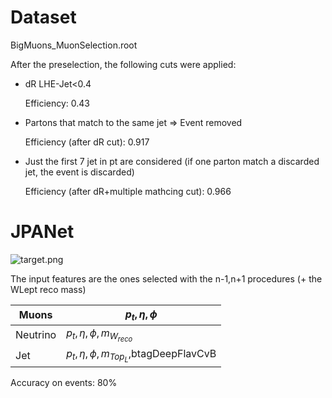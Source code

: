 # Dataset

BigMuons_MuonSelection.root

After the preselection, the following cuts were applied:

- dR LHE-Jet<0.4
  
  Efficiency: 0.43

- Partons that match to the same jet => Event removed
  
  Efficiency (after dR cut): 0.917

- Just the first 7 jet in pt are considered (if one parton match a discarded jet, the event is discarded)
  
  Efficiency (after dR+multiple mathcing cut): 0.966

# JPANet

<img src="README_assets/afcc5f99b6fdd6b7e0dcd9a2077e00e5d53e862f.png" title="" alt="target.png" data-align="center">

The input features are the ones selected with the n-1,n+1 procedures (+ the WLept reco mass)

| Muons    | $p_t,\eta,\phi$                           |
| -------- | ----------------------------------------- |
| Neutrino | $p_t,\eta,\phi,m_{W_{reco}}$              |
| Jet      | $p_t,\eta,\phi,m_{Top_L}$,btagDeepFlavCvB |

Accuracy on events: 80%
